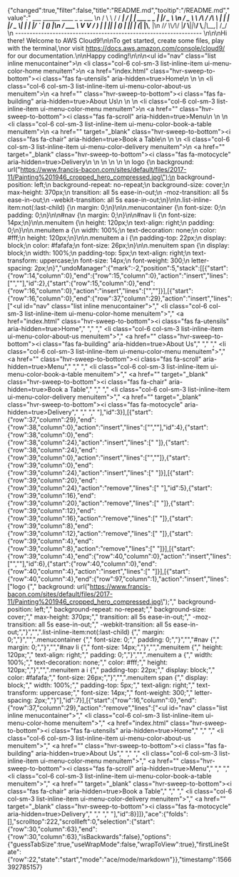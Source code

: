 {"changed":true,"filter":false,"title":"README.md","tooltip":"/README.md","value":"         ___        ______     ____ _                 _  ___  \n        / \\ \\      / / ___|   / ___| | ___  _   _  __| |/ _ \\ \n       / _ \\ \\ /\\ / /\\___ \\  | |   | |/ _ \\| | | |/ _` | (_) |\n      / ___ \\ V  V /  ___) | | |___| | (_) | |_| | (_| |\\__, |\n     /_/   \\_\\_/\\_/  |____/   \\____|_|\\___/ \\__,_|\\__,_|  /_/ \n ----------------------------------------------------------------- \n\n\nHi there! Welcome to AWS Cloud9!\n\nTo get started, create some files, play with the terminal,\nor visit https://docs.aws.amazon.com/console/cloud9/ for our documentation.\n\nHappy coding!\n\n\n<ul id=\"nav\" class=\"list inline menucontainer\">\n                            <li class=\"col-6 col-sm-3 list-inline-item ui-menu-color-home menuitem\">\n                                <a href=\"index.html\" class=\"hvr-sweep-to-bottom\"><i class=\"fas fa-utensils\" aria-hidden=true></i><span>Home</span>\n                                </a>\n                            </li>\n                            <li class=\"col-6 col-sm-3 list-inline-item ui-menu-color-about-us menuitem\">\n                                <a href=\"\" class=\"hvr-sweep-to-bottom\"><i class=\"fas fa-building\" aria-hidden=true></i><span>About Us</span>\n                                </a>\n                            </li>\n                            <li class=\"col-6 col-sm-3 list-inline-item ui-menu-color-menu menuitem\">\n                                <a href=\"\" class=\"hvr-sweep-to-bottom\"><i class=\"fas fa-scroll\" aria-hidden=true></i><span>Menu</span>\n                                </a>\n                            </li>\n                            <li class=\"col-6 col-sm-3 list-inline-item ui-menu-color-book-a-table menuitem\">\n                                <a href=\"\" target=\"_blank\" class=\"hvr-sweep-to-bottom\"><i class=\"fas fa-chair\" aria-hidden=true></i><span>Book a Table</span>\n                                </a>\n                            </li>\n                            <li class=\"col-6 col-sm-3 list-inline-item ui-menu-color-delivery menuitem\">\n                                <a href=\"\" target=\"_blank\" class=\"hvr-sweep-to-bottom\"><i class=\"fas fa-motocycle\" aria-hidden=true></i><span>Delivery</span>\n                                </a>\n                            </li>\n                        </ul>\n                        \n    \n    logo {\n    background: url(\"https://www.francis-bacon.com/sites/default/files/2017-11/Painting%201946_cropped_hero_compressed.jpg\");\n    background-position: left;\n    background-repeat: no-repeat;\n    background-size: cover;\n    max-height: 370px;\n    transition: all 5s ease-in-out;\n    -moz-transition: all 5s ease-in-out;\n    -webkit-transition: all 5s ease-in-out;\n}\n\n.list-inline-item:not(:last-child) {\n    margin: 0;\n}\n\n.menucontainer {\n    font-size: 0;\n    padding: 0;\n}\n\n#nav {\n    margin: 0;\n}\n\n#nav li {\n    font-size: 14px;\n}\n\n.menuitem {\n    height: 120px;\n    text-align: right;\n    padding: 0;\n}\n\n.menuitem a {\n    width: 100%;\n    text-decoration: none;\n    color: #fff;\n    height: 120px;\n}\n\n.menuitem a i {\n    padding-top: 22px;\n    display: block;\n    color: #fafafa;\n    font-size: 26px;\n}\n\n.menuitem span {\n    display: block;\n    width: 100%;\n    padding-top: 5px;\n    text-align: right;\n    text-transform: uppercase;\n    font-size: 14px;\n    font-weight: 300;\n    letter-spacing: 2px;\n}","undoManager":{"mark":-2,"position":5,"stack":[[{"start":{"row":14,"column":0},"end":{"row":15,"column":0},"action":"insert","lines":["",""],"id":2},{"start":{"row":15,"column":0},"end":{"row":16,"column":0},"action":"insert","lines":["",""]}],[{"start":{"row":16,"column":0},"end":{"row":37,"column":29},"action":"insert","lines":["<ul id=\"nav\" class=\"list inline menucontainer\">","                            <li class=\"col-6 col-sm-3 list-inline-item ui-menu-color-home menuitem\">","                                <a href=\"index.html\" class=\"hvr-sweep-to-bottom\"><i class=\"fas fa-utensils\" aria-hidden=true></i><span>Home</span>","                                </a>","                            </li>","                            <li class=\"col-6 col-sm-3 list-inline-item ui-menu-color-about-us menuitem\">","                                <a href=\"\" class=\"hvr-sweep-to-bottom\"><i class=\"fas fa-building\" aria-hidden=true></i><span>About Us</span>","                                </a>","                            </li>","                            <li class=\"col-6 col-sm-3 list-inline-item ui-menu-color-menu menuitem\">","                                <a href=\"\" class=\"hvr-sweep-to-bottom\"><i class=\"fas fa-scroll\" aria-hidden=true></i><span>Menu</span>","                                </a>","                            </li>","                            <li class=\"col-6 col-sm-3 list-inline-item ui-menu-color-book-a-table menuitem\">","                                <a href=\"\" target=\"_blank\" class=\"hvr-sweep-to-bottom\"><i class=\"fas fa-chair\" aria-hidden=true></i><span>Book a Table</span>","                                </a>","                            </li>","                            <li class=\"col-6 col-sm-3 list-inline-item ui-menu-color-delivery menuitem\">","                                <a href=\"\" target=\"_blank\" class=\"hvr-sweep-to-bottom\"><i class=\"fas fa-motocycle\" aria-hidden=true></i><span>Delivery</span>","                                </a>","                            </li>","                        </ul>"],"id":3}],[{"start":{"row":37,"column":29},"end":{"row":38,"column":0},"action":"insert","lines":["",""],"id":4},{"start":{"row":38,"column":0},"end":{"row":38,"column":24},"action":"insert","lines":["                        "]},{"start":{"row":38,"column":24},"end":{"row":39,"column":0},"action":"insert","lines":["",""]},{"start":{"row":39,"column":0},"end":{"row":39,"column":24},"action":"insert","lines":["                        "]}],[{"start":{"row":39,"column":20},"end":{"row":39,"column":24},"action":"remove","lines":["    "],"id":5},{"start":{"row":39,"column":16},"end":{"row":39,"column":20},"action":"remove","lines":["    "]},{"start":{"row":39,"column":12},"end":{"row":39,"column":16},"action":"remove","lines":["    "]},{"start":{"row":39,"column":8},"end":{"row":39,"column":12},"action":"remove","lines":["    "]},{"start":{"row":39,"column":4},"end":{"row":39,"column":8},"action":"remove","lines":["    "]}],[{"start":{"row":39,"column":4},"end":{"row":40,"column":0},"action":"insert","lines":["",""],"id":6},{"start":{"row":40,"column":0},"end":{"row":40,"column":4},"action":"insert","lines":["    "]}],[{"start":{"row":40,"column":4},"end":{"row":97,"column":1},"action":"insert","lines":["logo {","    background: url(\"https://www.francis-bacon.com/sites/default/files/2017-11/Painting%201946_cropped_hero_compressed.jpg\");","    background-position: left;","    background-repeat: no-repeat;","    background-size: cover;","    max-height: 370px;","    transition: all 5s ease-in-out;","    -moz-transition: all 5s ease-in-out;","    -webkit-transition: all 5s ease-in-out;","}","",".list-inline-item:not(:last-child) {","    margin: 0;","}","",".menucontainer {","    font-size: 0;","    padding: 0;","}","","#nav {","    margin: 0;","}","","#nav li {","    font-size: 14px;","}","",".menuitem {","    height: 120px;","    text-align: right;","    padding: 0;","}","",".menuitem a {","    width: 100%;","    text-decoration: none;","    color: #fff;","    height: 120px;","}","",".menuitem a i {","    padding-top: 22px;","    display: block;","    color: #fafafa;","    font-size: 26px;","}","",".menuitem span {","    display: block;","    width: 100%;","    padding-top: 5px;","    text-align: right;","    text-transform: uppercase;","    font-size: 14px;","    font-weight: 300;","    letter-spacing: 2px;","}"],"id":7}],[{"start":{"row":16,"column":0},"end":{"row":37,"column":29},"action":"remove","lines":["<ul id=\"nav\" class=\"list inline menucontainer\">","                            <li class=\"col-6 col-sm-3 list-inline-item ui-menu-color-home menuitem\">","                                <a href=\"index.html\" class=\"hvr-sweep-to-bottom\"><i class=\"fas fa-utensils\" aria-hidden=true></i><span>Home</span>","                                </a>","                            </li>","                            <li class=\"col-6 col-sm-3 list-inline-item ui-menu-color-about-us menuitem\">","                                <a href=\"\" class=\"hvr-sweep-to-bottom\"><i class=\"fas fa-building\" aria-hidden=true></i><span>About Us</span>","                                </a>","                            </li>","                            <li class=\"col-6 col-sm-3 list-inline-item ui-menu-color-menu menuitem\">","                                <a href=\"\" class=\"hvr-sweep-to-bottom\"><i class=\"fas fa-scroll\" aria-hidden=true></i><span>Menu</span>","                                </a>","                            </li>","                            <li class=\"col-6 col-sm-3 list-inline-item ui-menu-color-book-a-table menuitem\">","                                <a href=\"\" target=\"_blank\" class=\"hvr-sweep-to-bottom\"><i class=\"fas fa-chair\" aria-hidden=true></i><span>Book a Table</span>","                                </a>","                            </li>","                            <li class=\"col-6 col-sm-3 list-inline-item ui-menu-color-delivery menuitem\">","                                <a href=\"\" target=\"_blank\" class=\"hvr-sweep-to-bottom\"><i class=\"fas fa-motocycle\" aria-hidden=true></i><span>Delivery</span>","                                </a>","                            </li>","                        </ul>"],"id":8}]]},"ace":{"folds":[],"scrolltop":222,"scrollleft":0,"selection":{"start":{"row":30,"column":63},"end":{"row":30,"column":63},"isBackwards":false},"options":{"guessTabSize":true,"useWrapMode":false,"wrapToView":true},"firstLineState":{"row":22,"state":"start","mode":"ace/mode/markdown"}},"timestamp":1566392785157}